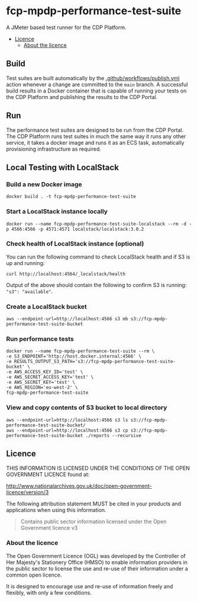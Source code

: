 # fcp-mpdp-performance-test-suite

A JMeter based test runner for the CDP Platform.

- [Licence](#licence)
  - [About the licence](#about-the-licence)

## Build

Test suites are built automatically by the [.github/workflows/publish.yml](.github/workflows/publish.yml) action whenever a change are committed to the `main` branch.
A successful build results in a Docker container that is capable of running your tests on the CDP Platform and publishing the results to the CDP Portal.

## Run

The performance test suites are designed to be run from the CDP Portal.
The CDP Platform runs test suites in much the same way it runs any other service, it takes a docker image and runs it as an ECS task, automatically provisioning infrastructure as required.

## Local Testing with LocalStack

### Build a new Docker image
```
docker build . -t fcp-mpdp-performance-test-suite
```

### Start a LocalStack instance locally
```
docker run --name fcp-mpdp-performance-test-suite-localstack --rm -d -p 4566:4566 -p 4571:4571 localstack/localstack:3.0.2
```

### Check health of LocalStack instance (optional)
You can run the following command to check LocalStack health and if S3 is up and running:
```
curl http://localhost:4564/_localstack/health
```
Output of the above should contain the following to confirm S3 is running: `"s3": "available"`.

### Create a LocalStack bucket
```
aws --endpoint-url=http://localhost:4566 s3 mb s3://fcp-mpdp-performance-test-suite-bucket
```

### Run performance tests

```
docker run --name fcp-mpdp-performance-test-suite --rm \
-e S3_ENDPOINT='http://host.docker.internal:4566' \
-e RESULTS_OUTPUT_S3_PATH='s3://fcp-mpdp-performance-test-suite-bucket' \
-e AWS_ACCESS_KEY_ID='test' \
-e AWS_SECRET_ACCESS_KEY='test' \
-e AWS_SECRET_KEY='test' \
-e AWS_REGION='eu-west-2' \
fcp-mpdp-performance-test-suite
```

### View and copy contents of S3 bucket to local directory
```
aws --endpoint-url=http://localhost:4566 s3 ls s3://fcp-mpdp-performance-test-suite-bucket/                                          
aws --endpoint-url=http://localhost:4566 s3 cp s3://fcp-mpdp-performance-test-suite-bucket ./reports --recursive
```

## Licence

THIS INFORMATION IS LICENSED UNDER THE CONDITIONS OF THE OPEN GOVERNMENT LICENCE found at:

<http://www.nationalarchives.gov.uk/doc/open-government-licence/version/3>

The following attribution statement MUST be cited in your products and applications when using this information.

> Contains public sector information licensed under the Open Government licence v3

### About the licence

The Open Government Licence (OGL) was developed by the Controller of Her Majesty's Stationery Office (HMSO) to enable
information providers in the public sector to license the use and re-use of their information under a common open
licence.

It is designed to encourage use and re-use of information freely and flexibly, with only a few conditions.
